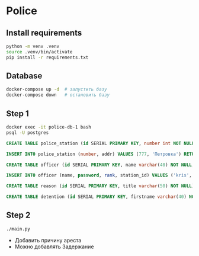 # Police
## Install requirements

```sh
python -m venv .venv
source .venv/bin/activate
pip install -r requirements.txt
```

## Database

```sh
docker-compose up -d  # запустить базу
docker-compose down   # остановить базу
```

## Step 1

```sh
docker exec -it police-db-1 bash
psql -U postgres
```

```sql
CREATE TABLE police_station (id SERIAL PRIMARY KEY, number int NOT NULL, addr varchar(50) NOT NULL);

INSERT INTO police_station (number, addr) VALUES (777, 'Петровка') RETURNING id;
```

```sql
CREATE TABLE officer (id SERIAL PRIMARY KEY, name varchar(40) NOT NULL, password varchar NOT NULL, rank varchar(20) NOT NULL, station_id int NOT NULL);

INSERT INTO officer (name, password, rank, station_id) VALUES ('kris', '21', 'general', 1) RETURNING id;
```

```sql
CREATE TABLE reason (id SERIAL PRIMARY KEY, title varchar(50) NOT NULL);
```

```sql
CREATE TABLE detention (id SERIAL PRIMARY KEY, firstname varchar(40) NOT NULL, surname varchar(40) NOT NULL, patronymic varchar(40) NOT NULL, age int NOT NULL, reason_id int NOT NULL, officer_id int NOT NULL, police_station_id int NOT NULL);
```

## Step 2

```sh
./main.py
```

- Добавить причину ареста
- Можно добавлять Задержание
